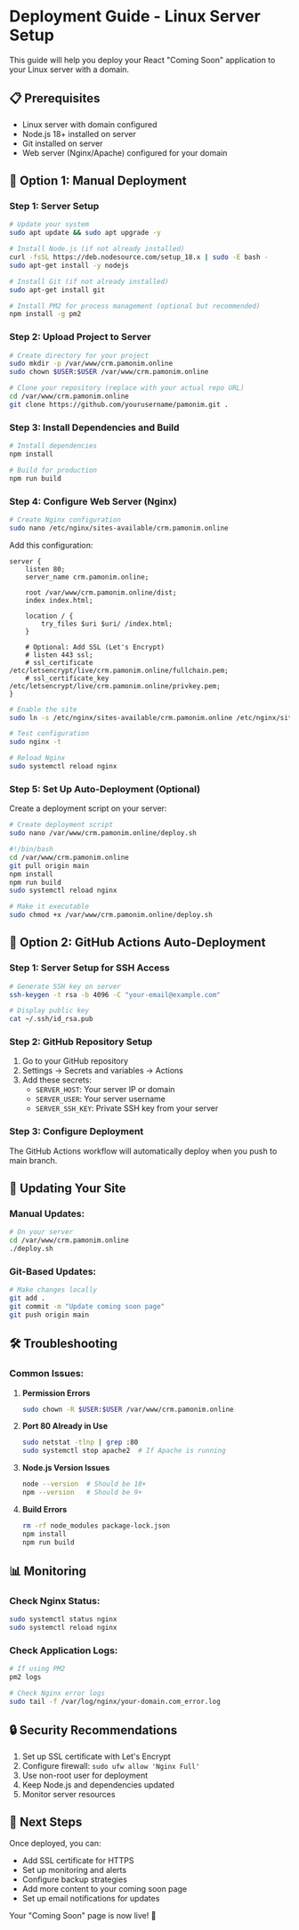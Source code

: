 # Deployment Guide - Linux Server Setup

This guide will help you deploy your React "Coming Soon" application to your Linux server with a domain.

## 📋 Prerequisites

- Linux server with domain configured
- Node.js 18+ installed on server
- Git installed on server
- Web server (Nginx/Apache) configured for your domain

## 🚀 Option 1: Manual Deployment

### Step 1: Server Setup
```bash
# Update your system
sudo apt update && sudo apt upgrade -y

# Install Node.js (if not already installed)
curl -fsSL https://deb.nodesource.com/setup_18.x | sudo -E bash -
sudo apt-get install -y nodejs

# Install Git (if not already installed)
sudo apt-get install git

# Install PM2 for process management (optional but recommended)
npm install -g pm2
```

### Step 2: Upload Project to Server
```bash
# Create directory for your project
sudo mkdir -p /var/www/crm.pamonim.online
sudo chown $USER:$USER /var/www/crm.pamonim.online

# Clone your repository (replace with your actual repo URL)
cd /var/www/crm.pamonim.online
git clone https://github.com/yourusername/pamonim.git .
```

### Step 3: Install Dependencies and Build
```bash
# Install dependencies
npm install

# Build for production
npm run build
```

### Step 4: Configure Web Server (Nginx)
```bash
# Create Nginx configuration
sudo nano /etc/nginx/sites-available/crm.pamonim.online
```

Add this configuration:
```nginx
server {
    listen 80;
    server_name crm.pamonim.online;

    root /var/www/crm.pamonim.online/dist;
    index index.html;

    location / {
        try_files $uri $uri/ /index.html;
    }

    # Optional: Add SSL (Let's Encrypt)
    # listen 443 ssl;
    # ssl_certificate /etc/letsencrypt/live/crm.pamonim.online/fullchain.pem;
    # ssl_certificate_key /etc/letsencrypt/live/crm.pamonim.online/privkey.pem;
}
```

```bash
# Enable the site
sudo ln -s /etc/nginx/sites-available/crm.pamonim.online /etc/nginx/sites-enabled/

# Test configuration
sudo nginx -t

# Reload Nginx
sudo systemctl reload nginx
```

### Step 5: Set Up Auto-Deployment (Optional)
Create a deployment script on your server:
```bash
# Create deployment script
sudo nano /var/www/crm.pamonim.online/deploy.sh
```

```bash
#!/bin/bash
cd /var/www/crm.pamonim.online
git pull origin main
npm install
npm run build
sudo systemctl reload nginx
```

```bash
# Make it executable
sudo chmod +x /var/www/crm.pamonim.online/deploy.sh
```

## 🚀 Option 2: GitHub Actions Auto-Deployment

### Step 1: Server Setup for SSH Access
```bash
# Generate SSH key on server
ssh-keygen -t rsa -b 4096 -C "your-email@example.com"

# Display public key
cat ~/.ssh/id_rsa.pub
```

### Step 2: GitHub Repository Setup
1. Go to your GitHub repository
2. Settings → Secrets and variables → Actions
3. Add these secrets:
   - `SERVER_HOST`: Your server IP or domain
   - `SERVER_USER`: Your server username
   - `SERVER_SSH_KEY`: Private SSH key from your server

### Step 3: Configure Deployment
The GitHub Actions workflow will automatically deploy when you push to main branch.

## 🔄 Updating Your Site

### Manual Updates:
```bash
# On your server
cd /var/www/crm.pamonim.online
./deploy.sh
```

### Git-Based Updates:
```bash
# Make changes locally
git add .
git commit -m "Update coming soon page"
git push origin main
```

## 🛠️ Troubleshooting

### Common Issues:

1. **Permission Errors**
   ```bash
   sudo chown -R $USER:$USER /var/www/crm.pamonim.online
   ```

2. **Port 80 Already in Use**
   ```bash
   sudo netstat -tlnp | grep :80
   sudo systemctl stop apache2  # If Apache is running
   ```

3. **Node.js Version Issues**
   ```bash
   node --version  # Should be 18+
   npm --version   # Should be 9+
   ```

4. **Build Errors**
   ```bash
   rm -rf node_modules package-lock.json
   npm install
   npm run build
   ```

## 📊 Monitoring

### Check Nginx Status:
```bash
sudo systemctl status nginx
sudo systemctl reload nginx
```

### Check Application Logs:
```bash
# If using PM2
pm2 logs

# Check Nginx error logs
sudo tail -f /var/log/nginx/your-domain.com_error.log
```

## 🔒 Security Recommendations

1. Set up SSL certificate with Let's Encrypt
2. Configure firewall: `sudo ufw allow 'Nginx Full'`
3. Use non-root user for deployment
4. Keep Node.js and dependencies updated
5. Monitor server resources

## 🎉 Next Steps

Once deployed, you can:
- Add SSL certificate for HTTPS
- Set up monitoring and alerts
- Configure backup strategies
- Add more content to your coming soon page
- Set up email notifications for updates

Your "Coming Soon" page is now live! 🚀